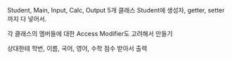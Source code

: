 Student, Main, Input, Calc, Output 5개 클래스
Student에 생성자, getter, setter까지 다 넣어서.

각 클래스의 멤버들에 대한 Access Modifier도 고려해서 만들기

상대한테 학번, 이름, 국어, 영어, 수학 점수 받아서 출력
